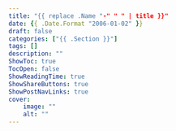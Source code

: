 ```yaml
---
title: "{{ replace .Name "-" " " | title }}"
date: {{ .Date.Format "2006-01-02" }}
draft: false
categories: ["{{ .Section }}"]
tags: []
description: ""
ShowToc: true
TocOpen: false
ShowReadingTime: true
ShowShareButtons: true
ShowPostNavLinks: true
cover:
    image: ""
    alt: ""
---
```

